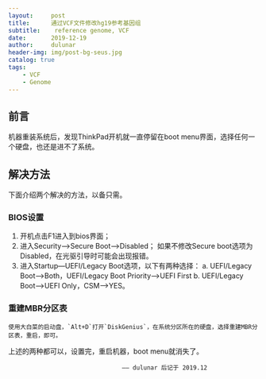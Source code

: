 ```yaml
---
layout:     post
title:      通过VCF文件修改hg19参考基因组
subtitle:    reference genome, VCF
date:       2019-12-19
author:     dulunar
header-img: img/post-bg-seus.jpg
catalog: true
tags:
    - VCF
    - Genome
---
```


## 前言
机器重装系统后，发现ThinkPad开机就一直停留在boot menu界面，选择任何一个硬盘，也还是进不了系统。

## 解决方法
下面介绍两个解决的方法，以备只需。

### BIOS设置
1. 开机点击F1进入到bios界面；
2. 进入Security—>Secure Boot—>Disabled；
   	如果不修改Secure boot选项为Disabled，在光驱引导时可能会出现报错。
3. 进入Startup—UEFI/Legacy Boot选项，以下有两种选择：
		a. UEFI/Legacy Boot—>Both，UEFI/Legacy Boot Priority—>UEFI First
		b. UEFI/Legacy Boot—>UEFI Only，CSM—>YES。

### 重建MBR分区表
	使用大白菜的启动盘，`Alt+D`打开`DiskGenius`，在系统分区所在的硬盘，选择重建MBR分区表，重启，即可。

上述的两种都可以，设置完，重启机器，boot menu就消失了。


									—— dulunar 后记于 2019.12